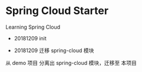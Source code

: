 # Spring Cloud Starter

Learning Spring Cloud

- 20181209 init

- 20181209 迁移 spring-cloud 模块

从 demo 项目 分离出 spring-cloud 模块，迁移至 本项目
